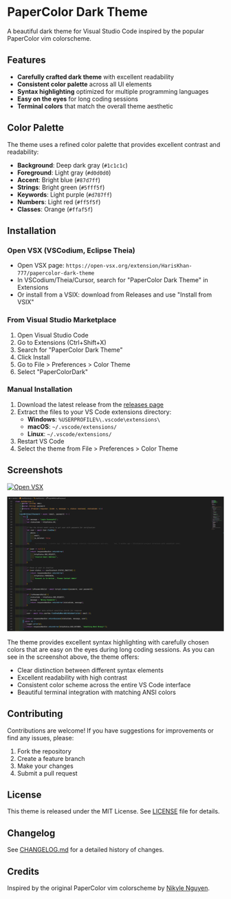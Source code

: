 # PaperColor Dark Theme

A beautiful dark theme for Visual Studio Code inspired by the popular PaperColor vim colorscheme.

## Features

- **Carefully crafted dark theme** with excellent readability
- **Consistent color palette** across all UI elements
- **Syntax highlighting** optimized for multiple programming languages
- **Easy on the eyes** for long coding sessions
- **Terminal colors** that match the overall theme aesthetic

## Color Palette

The theme uses a refined color palette that provides excellent contrast and readability:

- **Background**: Deep dark gray (`#1c1c1c`)
- **Foreground**: Light gray (`#d0d0d0`)
- **Accent**: Bright blue (`#87d7ff`)
- **Strings**: Bright green (`#5fff5f`)
- **Keywords**: Light purple (`#d787ff`)
- **Numbers**: Light red (`#ff5f5f`)
- **Classes**: Orange (`#ffaf5f`)

## Installation

### Open VSX (VSCodium, Eclipse Theia)
- Open VSX page: `https://open-vsx.org/extension/HarisKhan-777/papercolor-dark-theme`
- In VSCodium/Theia/Cursor, search for "PaperColor Dark Theme" in Extensions
- Or install from a VSIX: download from Releases and use "Install from VSIX"

### From Visual Studio Marketplace
1. Open Visual Studio Code
2. Go to Extensions (Ctrl+Shift+X)
3. Search for "PaperColor Dark Theme"
4. Click Install
5. Go to File > Preferences > Color Theme
6. Select "PaperColorDark"

### Manual Installation
1. Download the latest release from the [releases page](https://github.com/RealHaris/paper-color-dark-vscode-cursor-theme/releases)
2. Extract the files to your VS Code extensions directory:
   - **Windows**: `%USERPROFILE%\.vscode\extensions\`
   - **macOS**: `~/.vscode/extensions/`
   - **Linux**: `~/.vscode/extensions/`
3. Restart VS Code
4. Select the theme from File > Preferences > Color Theme

## Screenshots

[![Open VSX](https://img.shields.io/open-vsx/dt/HarisKhan-777/papercolor-dark-theme?label=Open%20VSX%20downloads)](https://open-vsx.org/extension/HarisKhan-777/papercolor-dark-theme)

![PaperColor Dark Theme in Action](https://raw.githubusercontent.com/RealHaris/paper-color-dark-vscode-cursor-theme/main/assets/screenshot.png)

The theme provides excellent syntax highlighting with carefully chosen colors that are easy on the eyes during long coding sessions. As you can see in the screenshot above, the theme offers:

- Clear distinction between different syntax elements
- Excellent readability with high contrast
- Consistent color scheme across the entire VS Code interface
- Beautiful terminal integration with matching ANSI colors

## Contributing

Contributions are welcome! If you have suggestions for improvements or find any issues, please:

1. Fork the repository
2. Create a feature branch
3. Make your changes
4. Submit a pull request

## License

This theme is released under the MIT License. See [LICENSE](LICENSE) file for details.

## Changelog

See [CHANGELOG.md](CHANGELOG.md) for a detailed history of changes.

## Credits

Inspired by the original PaperColor vim colorscheme by [Nikyle Nguyen](https://github.com/NLKNguyen/papercolor-theme).
